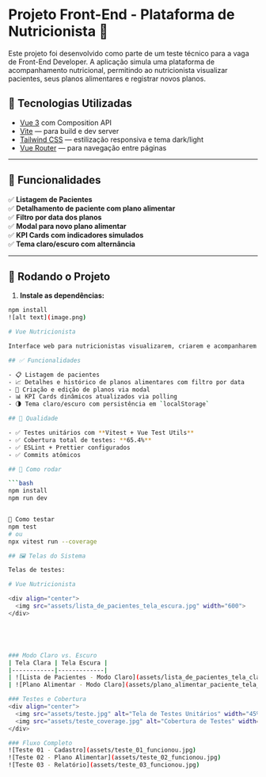 # Projeto Front-End - Plataforma de Nutricionista 🍎

Este projeto foi desenvolvido como parte de um teste técnico para a vaga de Front-End Developer. A aplicação simula uma plataforma de acompanhamento nutricional, permitindo ao nutricionista visualizar pacientes, seus planos alimentares e registrar novos planos.

## 🔧 Tecnologias Utilizadas

- [Vue 3](https://vuejs.org/) com Composition API
- [Vite](https://vitejs.dev/) — para build e dev server
- [Tailwind CSS](https://tailwindcss.com/) — estilização responsiva e tema dark/light
- [Vue Router](https://router.vuejs.org/) — para navegação entre páginas

---

## 📸 Funcionalidades

✅ **Listagem de Pacientes**  
✅ **Detalhamento de paciente com plano alimentar**  
✅ **Filtro por data dos planos**  
✅ **Modal para novo plano alimentar**  
✅ **KPI Cards com indicadores simulados**  
✅ **Tema claro/escuro com alternância**  

---

## 🚀 Rodando o Projeto

1. **Instale as dependências:**

```bash
npm install
![alt text](image.png)

# Vue Nutricionista

Interface web para nutricionistas visualizarem, criarem e acompanharem planos alimentares de pacientes.

## ✅ Funcionalidades

- 📋 Listagem de pacientes
- 📈 Detalhes e histórico de planos alimentares com filtro por data
- 📝 Criação e edição de planos via modal
- 📊 KPI Cards dinâmicos atualizados via polling
- 🌗 Tema claro/escuro com persistência em `localStorage`

## 🧪 Qualidade

- ✅ Testes unitários com **Vitest + Vue Test Utils**
- ✅ Cobertura total de testes: **65.4%**
- ✅ ESLint + Prettier configurados
- ✅ Commits atômicos

## 🚀 Como rodar

```bash
npm install
npm run dev


🧪 Como testar
npm test
# ou
npx vitest run --coverage

## 🖼️ Telas do Sistema

Telas de testes:

# Vue Nutricionista

<div align="center">
  <img src="assets/lista_de_pacientes_tela_escura.jpg" width="600">
</div>





### Modo Claro vs. Escuro
| Tela Clara | Tela Escura |
|------------|-------------|
| ![Lista de Pacientes - Modo Claro](assets/lista_de_pacientes_tela_clara.jpg) | ![Lista de Pacientes - Modo Escuro](assets/lista_de_pacientes_tela_escura.jpg) |
| ![Plano Alimentar - Modo Claro](assets/plano_alimentar_paciente_tela_clara.jpg) | ![Plano Alimentar - Modo Escuro](assets/plano_alimentar_paciente_tela_escura.jpg) |

### Testes e Cobertura
<div align="center">
  <img src="assets/teste.jpg" alt="Tela de Testes Unitários" width="45%">
  <img src="assets/teste_coverage.jpg" alt="Cobertura de Testes" width="45%">
</div>

### Fluxo Completo
![Teste 01 - Cadastro](assets/teste_01_funcionou.jpg)
![Teste 02 - Plano Alimentar](assets/teste_02_funcionou.jpg)
![Teste 03 - Relatório](assets/teste_03_funcionou.jpg)